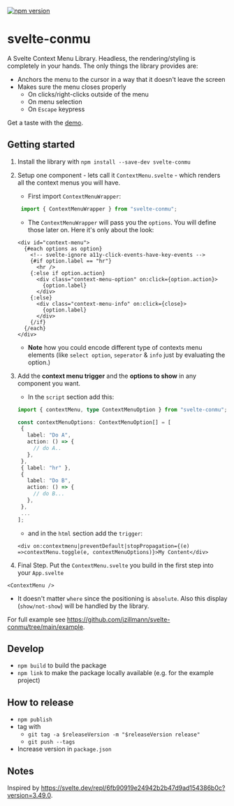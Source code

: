 <p>
  <a href="https://www.npmjs.com/package/svelte-conmu">
    <img src="https://img.shields.io/npm/v/svelte-conmu.svg" alt="npm version">
  </a>
</p>

# svelte-conmu

A Svelte Context Menu Library. Headless, the rendering/styling is completely in your hands.
The only things the library provides are:

- Anchors the menu to the cursor in a way that it doesn't leave the screen
- Makes sure the menu closes properly
  - On clicks/right-clicks outside of the menu
  - On menu selection
  - On `Escape` keypress

Get a taste with the [demo](https://jzillmann.github.io/svelte-conmu).

## Getting started

1. Install the library with `npm install --save-dev svelte-conmu`
2. Setup one component - lets call it `ContextMenu.svelte` - which renders all the context menus you will have.

   - First import `ContextMenuWrapper`:

   ```JavaScript
    import { ContextMenuWrapper } from "svelte-conmu";
   ```

   - The `ContextMenuWrapper` will pass you the `options`. You will define those later on. Here it's only about the look:

   ```Svelte
   <div id="context-menu">
     {#each options as option}
       <!-- svelte-ignore a11y-click-events-have-key-events -->
       {#if option.label == "hr"}
         <hr />
       {:else if option.action}
         <div class="context-menu-option" on:click={option.action}>
           {option.label}
         </div>
       {:else}
         <div class="context-menu-info" on:click={close}>
           {option.label}
         </div>
       {/if}
     {/each}
   </div>
   ```

   - **Note** how you could encode different type of contexts menu elements (like `select option`, `seperator` & `info` just by evaluating the option.)

3. Add the **context menu trigger** and the **options to show** in any component you want.

   - In the `script` section add this:

   ```TypeScript
   import { contextMenu, type ContextMenuOption } from "svelte-conmu";

   const contextMenuOptions: ContextMenuOption[] = [
    {
      label: "Do A",
      action: () => {
        // do A..
      },
    },
    { label: "hr" },
    {
      label: "Do B",
      action: () => {
        // do B...
      },
    },
    ...
   ];
   ```

   - and in the `html` section add the `trigger`:

   ```Svelte
   <div on:contextmenu|preventDefault|stopPropagation={(e) =>contextMenu.toggle(e, contextMenuOptions)}>My Content</div>
   ```

4. Final Step. Put the `ContextMenu.svelte` you build in the first step into your `App.svelte`

```Svelte
<ContextMenu />
```

- It doesn't matter `where` since the positioning is `absolute`. Also this display (`show/not-show`) will be handled by the library.

For full example see https://github.com/jzillmann/svelte-conmu/tree/main/example.

## Develop

- `npm build` to build the package
- `npm link` to make the package locally available (e.g. for the example project)

## How to release

- `npm publish`
- tag with
  - `git tag -a $releaseVersion -m "$releaseVersion release"`
  - `git push --tags`
- Increase version in `package.json`

## Notes

Inspired by https://svelte.dev/repl/6fb90919e24942b2b47d9ad154386b0c?version=3.49.0.
